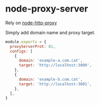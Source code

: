 # node-proxy-server
Rely on [node-http-proxy](https://github.com/http-party/node-http-proxy)

Simply add domain name and proxy target.
```js
module.exports = {
  proxyServerProt: 81,
  configs: [
    {
      domain: 'example-a.com.cat',
      target: 'http://localhost:3000',
    },
    {
      domain: 'example-b.com.cat',
      target: 'http://localhost:3001',
    },
  ],
}
```
